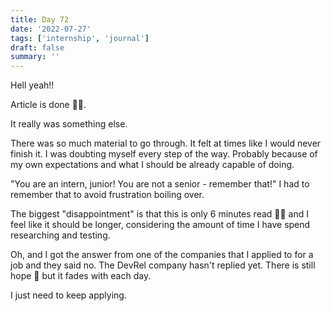 ```yaml
---
title: Day 72
date: '2022-07-27'
tags: ['internship', 'journal']
draft: false
summary: ''
---
```


Hell yeah!!

Article is done 😮‍💨.

It really was something else.

There was so much material to go through. It felt at times like I would never finish it.
I was doubting myself every step of the way. Probably because of my own expectations and what I should be already capable of doing.

"You are an intern, junior! You are not a senior - remember that!" I had to remember that to avoid frustration boiling over.

The biggest "disappointment" is that this is only 6 minutes read 🤷‍♂️ and I feel like it should be longer, considering the amount of time I have spend researching and testing.

Oh, and I got the answer from one of the companies that I applied to for a job and they said no. The DevRel company hasn't replied yet.
There is still hope 🤞 but it fades with each day.

I just need to keep applying.
